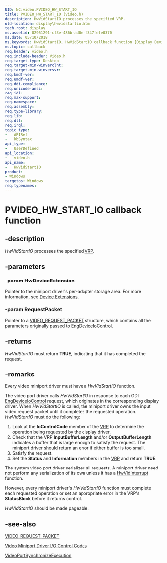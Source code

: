 ```yaml
---
UID: NC:video.PVIDEO_HW_START_IO
title: PVIDEO_HW_START_IO (video.h)
description: HwVidStartIO processes the specified VRP.
old-location: display\hwvidstartio.htm
tech.root: display
ms.assetid: 82951291-cf3e-486b-ad0e-f347fefe0370
ms.date: 05/10/2018
ms.keywords: HwVidStartIO, HwVidStartIO callback function [Display Devices], PVIDEO_HW_START_IO, PVIDEO_HW_START_IO callback, VideoMiniport_Functions_5dd4317e-f80d-4f93-86b5-b7c83aca2546.xml, display.hwvidstartio, video/HwVidStartIO
ms.topic: callback
req.header: video.h
req.include-header: Video.h
req.target-type: Desktop
req.target-min-winverclnt: 
req.target-min-winversvr: 
req.kmdf-ver: 
req.umdf-ver: 
req.ddi-compliance: 
req.unicode-ansi: 
req.idl: 
req.max-support: 
req.namespace: 
req.assembly: 
req.type-library: 
req.lib: 
req.dll: 
req.irql: 
topic_type:
-	APIRef
-	kbSyntax
api_type:
-	UserDefined
api_location:
-	video.h
api_name:
-	HwVidStartIO
product:
- Windows
targetos: Windows
req.typenames: 
---
```


# PVIDEO_HW_START_IO callback function


## -description


<i>HwVidStartIO</i> processes the specified <a href="https://msdn.microsoft.com/a1de1905-09f3-4689-ace9-06690a1f930a">VRP</a>.


## -parameters




### -param HwDeviceExtension

Pointer to the miniport driver's per-adapter storage area. For more information, see <a href="https://msdn.microsoft.com/library/windows/hardware/ff543119">Device Extensions</a>.


### -param RequestPacket

Pointer to a <a href="https://msdn.microsoft.com/library/windows/hardware/ff570547">VIDEO_REQUEST_PACKET</a> structure, which contains all the parameters originally passed to <a href="https://msdn.microsoft.com/library/windows/hardware/ff564838">EngDeviceIoControl</a>.


## -returns



<i>HwVidStartIO</i> must return <b>TRUE</b>, indicating that it has completed the request.




## -remarks



Every video miniport driver must have a <i>HwVidStartIO</i> function.

The video port driver calls <i>HwVidStartIO</i> in response to each GDI <a href="https://msdn.microsoft.com/library/windows/hardware/ff564838">EngDeviceIoControl</a> request, which originates in the corresponding display driver. When <i>HwVidStartIO</i> is called, the miniport driver owns the input video request packet until it completes the requested operation. <i>HwVidStartIO</i> must do the following:

<ol>
<li>
Look at the <b>IoControlCode</b> member of the <a href="https://msdn.microsoft.com/a1de1905-09f3-4689-ace9-06690a1f930a">VRP</a> to determine the operation being requested by the display driver.

</li>
<li>
Check that the VRP <b>InputBufferLength</b> and/or <b>OutputBufferLength</b> indicates a buffer that is large enough to satisfy the request. The miniport driver should return an error if either buffer is too small.

</li>
<li>
Satisfy the request.

</li>
<li>
Set the <b>Status</b> and <b>Information</b> members in the <a href="https://msdn.microsoft.com/a1de1905-09f3-4689-ace9-06690a1f930a">VRP</a> and return <b>TRUE</b>.

</li>
</ol>
The system video port driver serializes all requests. A miniport driver need not perform any serialization of its own unless it has a <a href="https://msdn.microsoft.com/523471e3-cf1e-48d2-b5f0-2f8d19ad71e0">HwVidInterrupt</a> function.

However, every miniport driver's <i>HwVidStartIO</i> function must complete each requested operation or set an appropriate error in the VRP's <b>StatusBlock</b> before it returns control.

<i>HwVidStartIO</i> should be made pageable.




## -see-also




<a href="https://msdn.microsoft.com/library/windows/hardware/ff570547">VIDEO_REQUEST_PACKET</a>



<a href="https://msdn.microsoft.com/library/windows/hardware/ff570515">Video Miniport Driver I/O Control Codes</a>



<a href="https://msdn.microsoft.com/library/windows/hardware/ff570372">VideoPortSynchronizeExecution</a>
 

 

